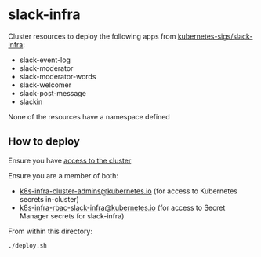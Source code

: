 # slack-infra

Cluster resources to deploy the following apps from [kubernetes-sigs/slack-infra]:

- slack-event-log
- slack-moderator
- slack-moderator-words
- slack-welcomer
- slack-post-message
- slackin

None of the resources have a namespace defined

## How to deploy

Ensure you have [access to the cluster]

Ensure you are a member of both:
- k8s-infra-cluster-admins@kubernetes.io (for access to Kubernetes secrets in-cluster)
- k8s-infra-rbac-slack-infra@kubernetes.io (for access to Secret Manager secrets for slack-infra)

From within this directory:
```shell
./deploy.sh
```

[kubernetes-sigs/slack-infra]: https://github.com/kubernetes-sigs/slack-infra
[access to the cluster]: https://github.com/kubernetes/k8s.io/blob/main/running-in-community-clusters.md#access-the-cluster
